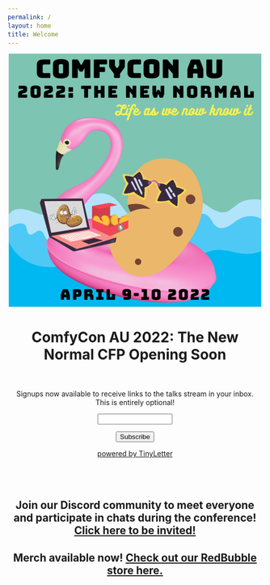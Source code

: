```yaml
---
permalink: /
layout: home
title: Welcome
---
```

<div style="text-align:center">
<img src="./assets/imgs/ComfyConAU2022TheNew Normal.png">
</div>

<div style="text-align:center">
  <h1> ComfyCon AU 2022: The New Normal CFP Opening Soon</h1>
<br/>
<form style="padding:3px;text-align:center;" action="https://tinyletter.com/comfyconau" method="post" target="popupwindow" onsubmit="window.open('https://tinyletter.com/comfyconau', 'popupwindow', 'scrollbars=yes,width=800,height=600');return true"><p><label for="tlemail">Signups now available to receive links to the talks stream in your inbox. This is entirely optional!</label></p><p><input type="text" style="width:140px" name="email" id="tlemail" /></p><input type="hidden" value="1" name="embed"/><input type="submit" value="Subscribe" /><p><a href="https://tinyletter.com" target="_blank">powered by TinyLetter</a></p></form>
            <br/>
<br/>
<h2> Join our Discord community to meet everyone and participate in chats during the conference! <a href="https://discord.com/invite/crH7RQeJZz"> Click here to be invited! </a> </h2>
<h2> Merch available now! <a href="https://www.redbubble.com/people/comfyconau/shop?artistUserName=ComfyConAU&collections=1754670&iaCode=all-departments&sortOrder=relevant"> Check out our RedBubble store here. </a> </h2>
</div>
